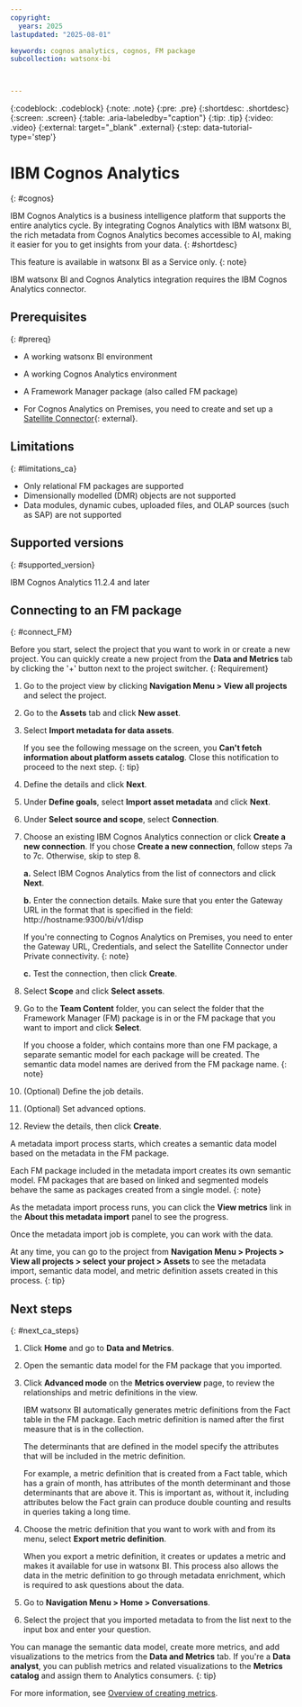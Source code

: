 ```yaml
---
copyright:
  years: 2025
lastupdated: "2025-08-01"

keywords: cognos analytics, cognos, FM package
subcollection: watsonx-bi



---
```


{:codeblock: .codeblock}
{:note: .note}
{:pre: .pre}
{:shortdesc: .shortdesc}
{:screen: .screen}
{:table: .aria-labeledby="caption"}
{:tip: .tip}
{:video: .video}
{:external: target="_blank" .external}
{:step: data-tutorial-type='step'}

# IBM Cognos Analytics 
{: #cognos}

IBM Cognos Analytics is a business intelligence platform that supports the entire analytics cycle. By integrating Cognos Analytics with IBM watsonx BI, the rich metadata from Cognos Analytics becomes accessible to AI, making it easier for you to get insights from your data. {: #shortdesc}

This feature is available in watsonx BI as a Service only. 
{: note}
 
IBM watsonx BI and Cognos Analytics integration requires the IBM Cognos Analytics connector. 

## Prerequisites
{: #prereq}

- A working watsonx BI environment

- A working Cognos Analytics environment

- A Framework Manager package (also called FM package)

- For Cognos Analytics on Premises, you need to create and set up a [Satellite Connector](/docs/watsonx-bi?topic=watsonx-bi-satellite){: external}.

## Limitations
{: #limitations_ca}

- Only relational FM packages are supported
- Dimensionally modelled (DMR) objects are not supported
- Data modules, dynamic cubes, uploaded files, and OLAP sources (such as SAP) are not supported 

## Supported versions
{: #supported_version}

IBM Cognos Analytics 11.2.4 and later

## Connecting to an FM package
{: #connect_FM}

Before you start, select the project that you want to work in or create a new project. You can quickly create a new project from the **Data and Metrics** tab by clicking the '+' button next to the project switcher.
{: Requirement}

1. Go to the project view by clicking **Navigation Menu > View all projects** and select the project.  

2. Go to the **Assets** tab and click **New asset**. 

3. Select **Import metadata for data assets**.

   If you see the following message on the screen, you **Can't fetch information about platform assets catalog**. Close this notification to proceed to the next step.
   {: tip}

4. Define the details and click **Next**.

5. Under **Define goals**, select **Import asset metadata** and click **Next**.

6. Under **Select source and scope**, select **Connection**.

7. Choose an existing IBM Cognos Analytics connection or click **Create a new connection**. If you chose **Create a new connection**, follow steps 7a to 7c. Otherwise, skip to step 8. 

    **a.** Select IBM Cognos Analytics from the list of connectors and click **Next**.

    **b.** Enter the connection details. Make sure that you enter the Gateway URL in the format that is specified in the field: http://hostname:9300/bi/v1/disp 

   If you're connecting to Cognos Analytics on Premises, you need to enter the Gateway URL, Credentials, and select the Satellite Connector under Private connectivity.
   {: note}

    **c.** Test the connection, then click **Create**.

8. Select **Scope** and click **Select assets**.

9. Go to the **Team Content** folder, you can select the folder that the Framework Manager (FM) package is in or the FM package that you want to import and click **Select**.

   If you choose a folder, which contains more than one FM package, a separate semantic model for each package will be created. The semantic data model names are derived from the FM package name. 
   {: note}  

10. (Optional) Define the job details.

11. (Optional) Set advanced options.

12. Review the details, then click **Create**.

A metadata import process starts, which creates a semantic data model based on the metadata in the FM package. 

Each FM package included in the metadata import creates its own semantic model. FM packages that are based on linked and segmented models behave the same as packages created from a single model. 
{: note}

As the metadata import process runs, you can click the **View metrics** link in the **About this metadata import** panel to see the progress. 

Once the metadata import job is complete, you can work with the data. 

At any time, you can go to the project from **Navigation Menu > Projects > View all projects > select your project > Assets** to see the metadata import, semantic data model, and metric definition assets created in this process. 
{: tip}

## Next steps
{: #next_ca_steps}

1. Click **Home** and go to **Data and Metrics**. 

2. Open the semantic data model for the FM package that you imported.

3. Click **Advanced mode** on the **Metrics overview** page, to review the relationships and metric definitions in the view. 

      IBM watsonx BI automatically generates metric definitions from the Fact table in the FM package. Each metric definition is named after the first measure that is in the collection.

      The determinants that are defined in the model specify the attributes that will be included in the metric definition.  

      For example, a metric definition that is created from a Fact table, which has a grain of month, has attributes of the month determinant and those determinants that are above it. This is important as, without it, including attributes below the Fact grain can produce double counting and results in queries taking a long time. 

4. Choose the metric definition that you want to work with and from its menu, select **Export metric definition**. 
   
   When you export a metric definition, it creates or updates a metric and makes it available for use in watsonx BI. This process also allows the data in the metric definition to go through metadata enrichment, which is required to ask questions about the data.

5. Go to **Navigation Menu > Home > Conversations**. 

6. Select the project that you imported metadata to from the list next to the input box and enter your question. 

You can manage the semantic data model, create more metrics, and add visualizations to the metrics from the **Data and Metrics** tab. If you're a **Data analyst**, you can publish metrics and related visualizations to the **Metrics catalog** and assign them to Analytics consumers. 
{: tip}

For more information, see [Overview of creating metrics](/docs/watsonx-bi?topic=watsonx-bi-overview_metrics).
